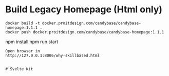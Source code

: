 Build Legacy Homepage (Html only)
===========


```
docker build -t docker.proitdesign.com/candybase/candybase-homepage:1.1.1 .
docker push docker.proitdesign.com/candybase/candybase-homepage:1.1.1
```
npm install
npm run start
```
Open browser in
http://127.0.0.1:8006/why-skillbased.html


# Svelte Kit

